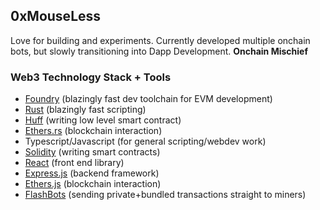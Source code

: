 ## 0xMouseLess

Love for building and experiments. Currently developed multiple onchain bots, but slowly transitioning into Dapp Development. **Onchain Mischief**

### Web3 Technology Stack + Tools
- [Foundry](https://book.getfoundry.sh/forge/index.html) (blazingly fast dev toolchain for EVM development)
- [Rust](https://www.rust-lang.org/) (blazingly fast scripting)
- [Huff](https://huff.sh/) (writing low level smart contract)
- [Ethers.rs](https://github.com/gakonst/ethers-rs) (blockchain interaction)
- Typescript/Javascript (for general scripting/webdev work)
- [Solidity](https://docs.soliditylang.org/en/v0.8.13/) (writing smart contracts)
- [React](https://reactjs.org/docs/getting-started.html) (front end library)
- [Express.js](https://expressjs.com/) (backend framework)
- [Ethers.js](https://docs.ethers.io/v5/) (blockchain interaction)
- [FlashBots](https://docs.flashbots.net/) (sending private+bundled transactions straight to miners)


<!--
**0xMouseLess/0xMouseLess** is a ✨ _special_ ✨ repository because its `README.md` (this file) appears on your GitHub profile.

Here are some ideas to get you started:

- 🔭 I’m currently working on ...
- 🌱 I’m currently learning ...
- 👯 I’m looking to collaborate on ...
- 🤔 I’m looking for help with ...
- 💬 Ask me about ...
- 📫 How to reach me: ...
- 😄 Pronouns: ...
- ⚡ Fun fact: ...
-->
